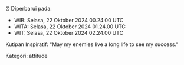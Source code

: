 ⏰ Diperbarui pada:
- WIB: Selasa, 22 Oktober 2024 00.24.00 UTC
- WITA: Selasa, 22 Oktober 2024 01.24.00 UTC
- WIT: Selasa, 22 Oktober 2024 02.24.00 UTC

Kutipan Inspiratif:
"May my enemies live a long life to see my success."


Kategori: attitude

